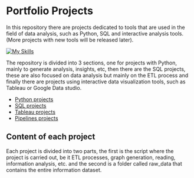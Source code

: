 # Portfolio Projects

In this repository there are projects dedicated to tools that are used in the field of data analysis, such as Python, SQL and interactive analysis tools. (More projects with new tools will be released later).

[![My Skills](https://skills.thijs.gg/icons?i=postgres,py,git,mysql,bash,linux)](https://skills.thijs.gg)

The repository is divided into 3 sections, one for projects with Python, mainly to generate analysis, insights, etc, then there are the SQL projects, these are also focused on data analysis but mainly on the ETL process and finally there are projects using interactive data visualization tools, such as Tableau or Google Data studio.

- [Python projects](https://github.com/andrestroa/Portfolio_projects/tree/main/Python_projects)
- [SQL projects](https://github.com/andrestroa/Portfolio_projects/tree/main/SQL_projects)
- [Tableau projects](https://public.tableau.com/app/profile/andres6452)
- [Pipelines projects](https://github.com/andrestroa/Portfolio_projects/tree/main/Pipelines_projects)

## Content of each project

Each project is divided into two parts, the first is the script where the project is carried out, be it ETL processes, graph generation, reading, information analysis, etc. and the second is a folder called raw_data that contains the entire information dataset. 
